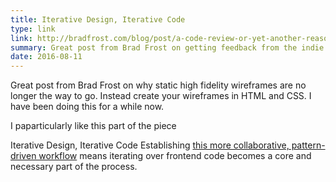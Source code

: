 ```yaml
---
title: Iterative Design, Iterative Code
type: link
link: http://bradfrost.com/blog/post/a-code-review-or-yet-another-reason-to-love-the-web/
summary: Great post from Brad Frost on getting feedback from the indie web community and particularly from Jonathan Snook. this quote resonates with me, <blockquote class="external">"Establishing this more collaborative, pattern-driven workflow means iterating over frontend code becomes a core and necessary part of the process."</blockquote>
date: 2016-08-11
---
```


Great post from Brad Frost on why static high fidelity wireframes are no longer the way to go. Instead create your wireframes in HTML and CSS. I have been doing this for a while now.

I paparticularly like this part of the piece

Iterative Design, Iterative Code
Establishing <a href="http://atomicdesign.bradfrost.com/chapter-4/#death-to-the-waterfall">this more collaborative, pattern-driven workflow</a> means iterating over frontend code becomes a core and necessary part of the process.
